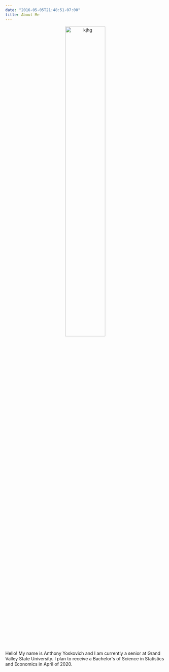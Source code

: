 ```yaml
---
date: "2016-05-05T21:48:51-07:00"
title: About Me
---
```



<p align="center">
  <img src="/./about_files/me1.jpg" alt="kjhg" width="50%"/>
</p>


Hello! My name is Anthony Yoskovich and I am currently a senior at Grand Valley State University. I plan to receive a Bachelor's of Science in Statistics and Economics in April of 2020.

